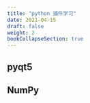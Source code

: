 ```yaml
---
title: "python 插件学习"
date: 2021-04-15
draft: false
weight: 2
bookCollapseSection: true
---
```



## pyqt5


## NumPy 